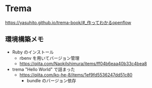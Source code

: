 # Trema
https://yasuhito.github.io/trema-book/#_作ってわかるopenflow  

## 環境構築メモ
- Ruby のインストール
    - rbenv を用いてバージョン管理
    - https://qiita.com/NaokiIshimura/items/ff04b6eaa40b33c4bea8
- trema "Hello World" で詰まった
    - https://qiita.com/ko-he-8/items/1ef9fd5536247dd51c80
        - bundle のバージョン依存